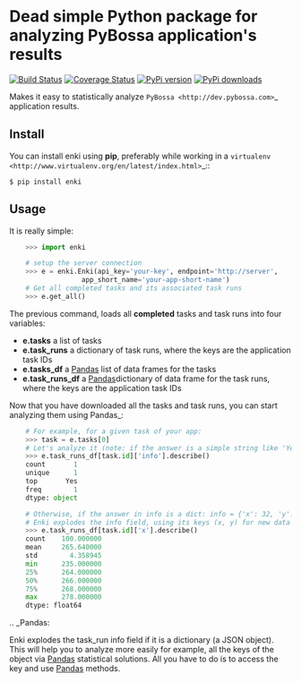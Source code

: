 # Dead simple Python package for analyzing PyBossa application's results
[![Build Status](https://travis-ci.org/PyBossa/enki.png)](https://travis-ci.org/PyBossa/enki) [![Coverage Status](https://coveralls.io/repos/PyBossa/enki/badge.png)](https://coveralls.io/r/PyBossa/enki)
[![PyPi version](https://pypip.in/v/enki/badge.png)](https://crate.io/packages/$REPO/)
[![PyPi downloads](https://pypip.in/d/enki/badge.png)](https://crate.io/packages/$REPO/)

Makes it easy to statistically analyze `PyBossa <http://dev.pybossa.com>`_
application results.

## Install

You can install enki using **pip**, preferably while working in a 
`virtualenv <http://www.virtualenv.org/en/latest/index.html>`_::

    $ pip install enki

## Usage

It is really simple:

```python
    >>> import enki

    # setup the server connection
    >>> e = enki.Enki(api_key='your-key', endpoint='http://server',
                  app_short_name='your-app-short-name')
    # Get all completed tasks and its associated task runs
    >>> e.get_all()
```

The previous command, loads all **completed** tasks and task runs into four variables:

 * **e.tasks** a list of tasks
 * **e.task_runs** a dictionary of task runs, where the keys are the
   application task IDs
 * **e.tasks_df** a [Pandas](http://pandas.pydata.org/) list of data frames for the tasks
 * **e.task_runs_df** a  [Pandas](http://pandas.pydata.org/)dictionary of data frame for the task runs,
   where the keys are the application task IDs

Now that you have downloaded all the tasks and task runs, you can start
analyzing them using Pandas_:

```python
    # For example, for a given task of your app:
    >>> task = e.tasks[0]
    # Let's analyze it (note: if the answer is a simple string like 'Yes' or 'No'):
    >>> e.task_runs_df[task.id]['info'].describe()
    count       1
    unique      1
    top       Yes
    freq        1
    dtype: object

    # Otherwise, if the answer in info is a dict: info = {'x': 32, 'y': 24}
    # Enki explodes the info field, using its keys (x, y) for new data frames:
    >>> e.task_runs_df[task.id]['x'].describe()
    count    100.000000
    mean     265.640000
    std        4.358945
    min      235.000000
    25%      264.000000
    50%      266.000000
    75%      268.000000
    max      278.000000
    dtype: float64
```
    
.. _Pandas: 

Enki explodes the task_run info field if it is a dictionary (a JSON
object). This will help you to analyze more easily for example, all the
keys of the object via [Pandas](http://pandas.pydata.org/) statistical solutions. All you have to do is
to access the key and use [Pandas](http://pandas.pydata.org/) methods.

